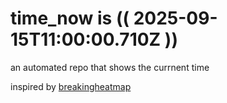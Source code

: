# time_now is (( 2025-09-15T11:00:00.710Z ))

an automated repo that shows the currnent time

inspired by [breakingheatmap](https://github.com/breakingheatmap/breakingheatmap)